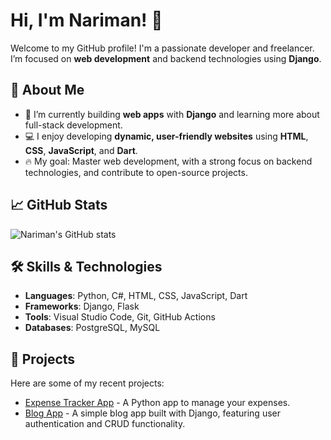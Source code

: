 # Hi, I'm Nariman! 👋

Welcome to my GitHub profile! I'm a passionate developer and freelancer.  
I’m focused on **web development** and backend technologies using **Django**.

## 🚀 About Me
- 🌱 I’m currently building **web apps** with **Django** and learning more about full-stack development.
- 💻 I enjoy developing **dynamic, user-friendly websites** using **HTML**, **CSS**, **JavaScript**, and **Dart**.
- 🔥 My goal: Master web development, with a strong focus on backend technologies, and contribute to open-source projects.

## 📈 GitHub Stats
![Nariman's GitHub stats](https://github-readme-stats.vercel.app/api?username=Nariman&show_icons=true&theme=dark)

## 🛠️ Skills & Technologies
- **Languages**: Python, C#, HTML, CSS, JavaScript, Dart
- **Frameworks**: Django, Flask
- **Tools**: Visual Studio Code, Git, GitHub Actions
- **Databases**: PostgreSQL, MySQL

## 📂 Projects
Here are some of my recent projects:
- [Expense Tracker App](https://github.com/HnarimanH/ExpenseTracker) - A Python app to manage your expenses.
- [Blog App](https://github.com/Nariman/BlogApp) - A simple blog app built with Django, featuring user authentication and CRUD functionality.
